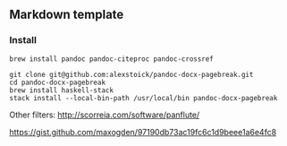 ## Markdown template

### Install

```
brew install pandoc pandoc-citeproc pandoc-crossref
```

```
git clone git@github.com:alexstoick/pandoc-docx-pagebreak.git
cd pandoc-docx-pagebreak
brew install haskell-stack
stack install --local-bin-path /usr/local/bin pandoc-docx-pagebreak
```

Other filters:
http://scorreia.com/software/panflute/

https://gist.github.com/maxogden/97190db73ac19fc6c1d9beee1a6e4fc8
